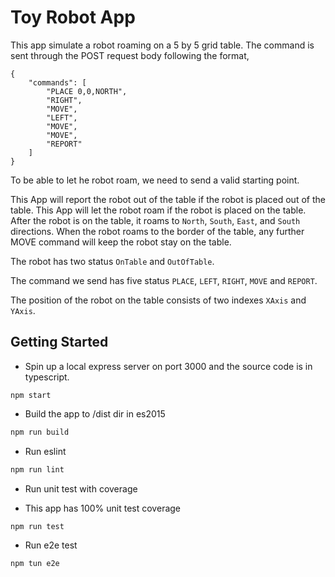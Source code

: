 # Toy Robot App 
This app simulate a robot roaming on a 5 by 5 grid table. The command is sent through the POST request body following the format,
```
{
    "commands": [
        "PLACE 0,0,NORTH",
        "RIGHT",
        "MOVE",
        "LEFT",
        "MOVE",
        "MOVE",
        "REPORT"
    ]
}
```
To be able to let he robot roam, we need to send a valid starting point. 

This App will report the robot out of the table if the robot is placed out of the table. 
This App will let the robot roam if the robot is placed on the table. After the robot is on the table, it roams to `North`, `South`, `East`, and `South` directions. When the robot roams to the border of the table, any further MOVE command will keep the robot stay on the table.

The robot has two status `OnTable` and `OutOfTable`. 

The command we send has five status `PLACE`, `LEFT`, `RIGHT`, `MOVE` and `REPORT`.

The position of the robot on the table consists of two indexes `XAxis` and `YAxis`.

## Getting Started
* Spin up a local express server on port 3000 and the source code is in typescript.

```
npm start
```

* Build the app to /dist dir in es2015

```bash
npm run build
```

* Run eslint

```bash
npm run lint
```

* Run unit test with coverage
- This app has 100% unit test coverage

```bash
npm run test
```

* Run e2e test

```bash
npm tun e2e
```
